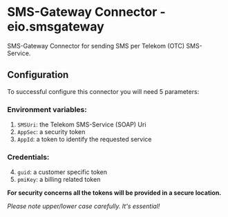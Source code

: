 # SMS-Gateway Connector - eio.smsgateway
SMS-Gateway Connector for sending SMS per Telekom (OTC) SMS-Service.

## Configuration
To successful configure this connector you will need 5 parameters:

### Environment variables:
1. `SMSUri`:  the Telekom SMS-Service (SOAP) Uri
2. `AppSec`:  a security token
3. `AppId`:   a token to identify the requested service

### Credentials:
4. `guid`:    a customer specific token
5. `pmiKey`:  a billing related token

**For security concerns all the tokens will be provided in a secure location.**

*Please note upper/lower case carefully. It's essential!*